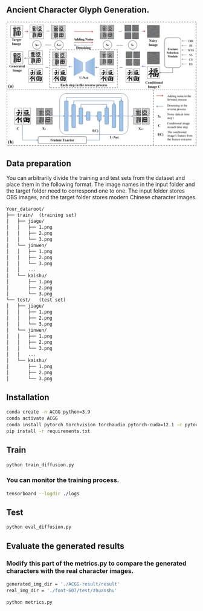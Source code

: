 ## Ancient Character Glyph Generation.

![image](https://github.com/CJHGray/ACGG/blob/main/picture/framework.png)

## Data preparation
You can arbitrarily divide the training and test sets from the dataset and place them in the following format. The image names in the input folder and the target folder need to correspond one to one. The input folder stores OBS images, and the target folder stores modern Chinese character images.
```plaintext
Your_dataroot/
├── train/  (training set)
│   ├── jiagu/
│   │   ├── 1.png
│   │   ├── 2.png 
│   │   └── 3.png
│   └── jinwen/
│   │   ├── 1.png
│   │   ├── 2.png 
│   │   └── 3.png
│   │   ...
│   └── kaishu/
│       ├── 1.png
│       ├── 2.png 
│       └── 3.png
└── test/   (test set)
│   ├── jiagu/
│   │   ├── 1.png
│   │   ├── 2.png 
│   │   └── 3.png
│   └── jinwen/
│   │   ├── 1.png
│   │   ├── 2.png 
│   │   └── 3.png
│   │   ...
│   └── kaishu/
│       ├── 1.png
│       ├── 2.png 
│       └── 3.png

```

## Installation
```bash
conda create -n ACGG python=3.9
conda activate ACGG
conda install pytorch torchvision torchaudio pytorch-cuda=12.1 -c pytorch -c nvidia
pip install -r requirements.txt
```

## Train
```bash
python train_diffusion.py
```

### You can monitor the training process.
```bash
tensorboard --logdir ./logs
```

## Test
```bash
python eval_diffusion.py
```

## Evaluate the generated results
### Modify this part of the metrics.py to compare the generated characters with the real character images.
```bash
generated_img_dir = './ACGG-result/result'
real_img_dir = './font-607/test/zhuanshu'
```
```bash
python metrics.py
```

